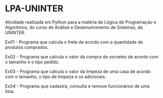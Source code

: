 # LPA-UNINTER

Atividade realizada em Python para a matéria de Lógica de Programação e Algoritmos, do curso de Análise e Desenvolvimento de Sistemas, da UNINTER. 

Ex01 - Programa que calcula o frete de acordo com a quantidade de produtos comprados.

Ex02 - Programa que calcula o valor da compra de sorvetes de acordo com o tamanho e o tipo pedido.

Ex03 - Programa que calcula o valor da limpeza de uma casa de acordo com o tamanho, o tipo de limpeza e os adicionais.

Ex04 - Programa que cadastra, consulta e remove funcionários de uma lista.
